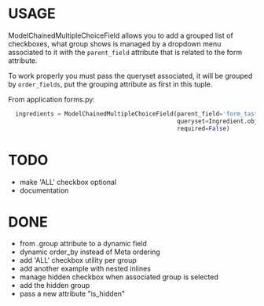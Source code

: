 USAGE
=====
  ModelChainedMultipleChoiceField allows you to add a grouped list of checkboxes, what group shows is managed by
  a dropdown menu associated to it with the ``parent_field`` attribute that is related to the form attribute.

  To work properly you must pass the queryset associated, it will be grouped by ``order_fields``, put the grouping
  attribute as first in this tuple.

From application forms.py:

```python
  ingredients = ModelChainedMultipleChoiceField(parent_field='form_taste', order_fields=('taste', 'name'),
                                                queryset=Ingredient.objects.all(),
                                                required=False)
```

TODO
====
  - make 'ALL' checkbox optional
  - documentation

DONE
====
  - from .group attribute to a dynamic field
  - dynamic order_by instead of Meta ordering
  - add 'ALL' checkbox utility per group
  - add another example with nested inlines
  - manage hidden checkbox when associated group is selected
  - add the hidden group
  - pass a new attribute "is_hidden"
